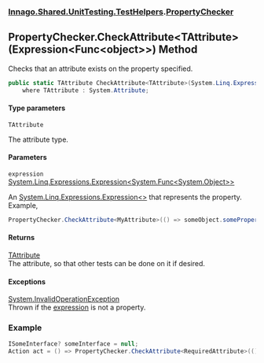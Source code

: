 ### [Innago\.Shared\.UnitTesting\.TestHelpers](../index.md 'Innago\.Shared\.UnitTesting\.TestHelpers').[PropertyChecker](index.md 'Innago\.Shared\.UnitTesting\.TestHelpers\.PropertyChecker')

## PropertyChecker\.CheckAttribute\<TAttribute\>\(Expression\<Func\<object\>\>\) Method

Checks that an attribute exists on the property specified\.

```csharp
public static TAttribute CheckAttribute<TAttribute>(System.Linq.Expressions.Expression<System.Func<object?>> expression)
    where TAttribute : System.Attribute;
```
#### Type parameters

<a name='Innago.Shared.UnitTesting.TestHelpers.PropertyChecker.CheckAttribute_TAttribute_(System.Linq.Expressions.Expression_System.Func_object__).TAttribute'></a>

`TAttribute`

The attribute type\.
#### Parameters

<a name='Innago.Shared.UnitTesting.TestHelpers.PropertyChecker.CheckAttribute_TAttribute_(System.Linq.Expressions.Expression_System.Func_object__).expression'></a>

`expression` [System\.Linq\.Expressions\.Expression&lt;](https://learn.microsoft.com/en-us/dotnet/api/system.linq.expressions.expression-1 'System\.Linq\.Expressions\.Expression\`1')[System\.Func&lt;](https://learn.microsoft.com/en-us/dotnet/api/system.func-1 'System\.Func\`1')[System\.Object](https://learn.microsoft.com/en-us/dotnet/api/system.object 'System\.Object')[&gt;](https://learn.microsoft.com/en-us/dotnet/api/system.func-1 'System\.Func\`1')[&gt;](https://learn.microsoft.com/en-us/dotnet/api/system.linq.expressions.expression-1 'System\.Linq\.Expressions\.Expression\`1')

An [System\.Linq\.Expressions\.Expression&lt;&gt;](https://learn.microsoft.com/en-us/dotnet/api/system.linq.expressions.expression-1 'System\.Linq\.Expressions\.Expression\`1') that represents the property\.
Example, 

```csharp
PropertyChecker.CheckAttribute<MyAttribute>(() => someObject.someProperty);
```

#### Returns
[TAttribute](CheckAttribute_TAttribute_(Expression_Func_object__).md#Innago.Shared.UnitTesting.TestHelpers.PropertyChecker.CheckAttribute_TAttribute_(System.Linq.Expressions.Expression_System.Func_object__).TAttribute 'Innago\.Shared\.UnitTesting\.TestHelpers\.PropertyChecker\.CheckAttribute\<TAttribute\>\(System\.Linq\.Expressions\.Expression\<System\.Func\<object\>\>\)\.TAttribute')  
The attribute, so that other tests can be done on it if desired\.

#### Exceptions

[System\.InvalidOperationException](https://learn.microsoft.com/en-us/dotnet/api/system.invalidoperationexception 'System\.InvalidOperationException')  
Thrown if the [expression](CheckAttribute_TAttribute_(Expression_Func_object__).md#Innago.Shared.UnitTesting.TestHelpers.PropertyChecker.CheckAttribute_TAttribute_(System.Linq.Expressions.Expression_System.Func_object__).expression 'Innago\.Shared\.UnitTesting\.TestHelpers\.PropertyChecker\.CheckAttribute\<TAttribute\>\(System\.Linq\.Expressions\.Expression\<System\.Func\<object\>\>\)\.expression') is not a property\.

### Example

```csharp
ISomeInterface? someInterface = null;
Action act = () => PropertyChecker.CheckAttribute<RequiredAttribute>(() => someInterface!.Name);
```